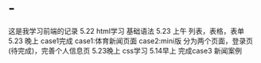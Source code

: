 
# -
这是我学习前端的记录
5.22 html学习 基础语法
5.23 上午 列表，表格，表单
5.23 晚上 case1完成 
case1:体育新闻页面
case2:mini版 分为两个页面，登录页(待完成)，完善个人信息页
5.23晚上 css学习
5.14早上 完成case3 新闻案例
